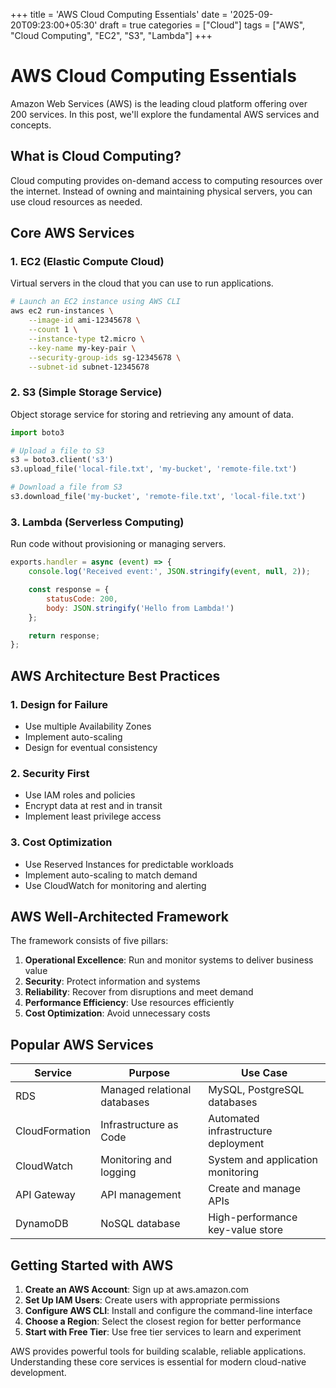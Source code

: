 +++
title = 'AWS Cloud Computing Essentials'
date = '2025-09-20T09:23:00+05:30'
draft = true
categories = ["Cloud"]
tags = ["AWS", "Cloud Computing", "EC2", "S3", "Lambda"]
+++

# AWS Cloud Computing Essentials

Amazon Web Services (AWS) is the leading cloud platform offering over 200 services. In this post, we'll explore the fundamental AWS services and concepts.

## What is Cloud Computing?

Cloud computing provides on-demand access to computing resources over the internet. Instead of owning and maintaining physical servers, you can use cloud resources as needed.

## Core AWS Services

### 1. EC2 (Elastic Compute Cloud)
Virtual servers in the cloud that you can use to run applications.

```bash
# Launch an EC2 instance using AWS CLI
aws ec2 run-instances \
    --image-id ami-12345678 \
    --count 1 \
    --instance-type t2.micro \
    --key-name my-key-pair \
    --security-group-ids sg-12345678 \
    --subnet-id subnet-12345678
```

### 2. S3 (Simple Storage Service)
Object storage service for storing and retrieving any amount of data.

```python
import boto3

# Upload a file to S3
s3 = boto3.client('s3')
s3.upload_file('local-file.txt', 'my-bucket', 'remote-file.txt')

# Download a file from S3
s3.download_file('my-bucket', 'remote-file.txt', 'local-file.txt')
```

### 3. Lambda (Serverless Computing)
Run code without provisioning or managing servers.

```javascript
exports.handler = async (event) => {
    console.log('Received event:', JSON.stringify(event, null, 2));

    const response = {
        statusCode: 200,
        body: JSON.stringify('Hello from Lambda!')
    };

    return response;
};
```

## AWS Architecture Best Practices

### 1. Design for Failure
- Use multiple Availability Zones
- Implement auto-scaling
- Design for eventual consistency

### 2. Security First
- Use IAM roles and policies
- Encrypt data at rest and in transit
- Implement least privilege access

### 3. Cost Optimization
- Use Reserved Instances for predictable workloads
- Implement auto-scaling to match demand
- Use CloudWatch for monitoring and alerting

## AWS Well-Architected Framework

The framework consists of five pillars:

1. **Operational Excellence**: Run and monitor systems to deliver business value
2. **Security**: Protect information and systems
3. **Reliability**: Recover from disruptions and meet demand
4. **Performance Efficiency**: Use resources efficiently
5. **Cost Optimization**: Avoid unnecessary costs

## Popular AWS Services

| Service | Purpose | Use Case |
|---------|---------|----------|
| RDS | Managed relational databases | MySQL, PostgreSQL databases |
| CloudFormation | Infrastructure as Code | Automated infrastructure deployment |
| CloudWatch | Monitoring and logging | System and application monitoring |
| API Gateway | API management | Create and manage APIs |
| DynamoDB | NoSQL database | High-performance key-value store |

## Getting Started with AWS

1. **Create an AWS Account**: Sign up at aws.amazon.com
2. **Set Up IAM Users**: Create users with appropriate permissions
3. **Configure AWS CLI**: Install and configure the command-line interface
4. **Choose a Region**: Select the closest region for better performance
5. **Start with Free Tier**: Use free tier services to learn and experiment

AWS provides powerful tools for building scalable, reliable applications. Understanding these core services is essential for modern cloud-native development.